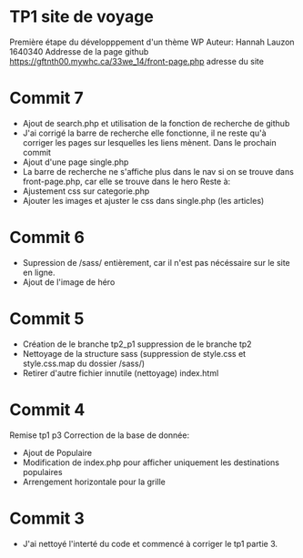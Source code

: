 # TP1 site de voyage
Première étape du développpement d'un thème WP
Auteur: Hannah Lauzon 1640340
Addresse de la page github
https://gftnth00.mywhc.ca/33we_14/front-page.php adresse du site

# Commit 7
- Ajout de search.php et utilisation de la fonction de recherche de github
- J'ai corrigé la barre de recherche elle fonctionne, il ne reste qu'à corriger les pages sur lesquelles les liens mènent. Dans le prochain commit
- Ajout d'une page single.php
- La barre de recherche ne s'affiche plus dans le nav si on se trouve dans front-page.php, car elle se trouve dans le hero
Reste à:
- Ajustement css sur categorie.php
- Ajouter les images et ajuster le css dans single.php (les articles)

# Commit 6
- Supression de /sass/ entièrement, car il n'est pas nécéssaire sur le site en ligne.
- Ajout de l'image de héro

# Commit 5
- Création de le branche tp2_p1 suppression de le branche tp2
- Nettoyage de la structure sass (suppression de style.css et style.css.map du dossier /sass/)
- Retirer d'autre fichier innutile (nettoyage) index.html

# Commit 4
Remise tp1 p3
Correction de la base de donnée: 
- Ajout de Populaire
- Modification de index.php pour afficher uniquement les destinations populaires
- Arrengement horizontale pour la grille

# Commit 3
- J'ai nettoyé l'interté du code et commencé à corriger le tp1 partie 3.